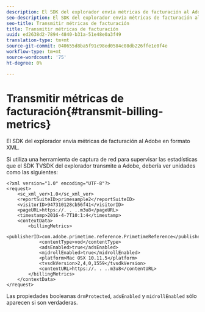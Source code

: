```yaml
---
description: El SDK del explorador envía métricas de facturación al Adobe en formato XML.
seo-description: El SDK del explorador envía métricas de facturación al Adobe en formato XML.
seo-title: Transmitir métricas de facturación
title: Transmitir métricas de facturación
uuid: ed2638d2-7894-4840-b31a-51e48e0a3f49
translation-type: tm+mt
source-git-commit: 040655d8ba5f91c98ed0584c08db226ffe1e0f4e
workflow-type: tm+mt
source-wordcount: '75'
ht-degree: 0%

---
```



# Transmitir métricas de facturación{#transmit-billing-metrics}

El SDK del explorador envía métricas de facturación al Adobe en formato XML.

<!--<a id="example_13ABDB1CC0B549968A534765378DA3A0"></a>-->

Si utiliza una herramienta de captura de red para supervisar las estadísticas que el SDK TVSDK del explorador transmite a Adobe, debería ver unidades como las siguientes:

```
<?xml version="1.0" encoding="UTF-8"?>
<request>
    <sc_xml_ver>1.0</sc_xml_ver>
    <reportSuiteID>primesample2</reportSuiteID>
    <visitorID>947310128cb56f41</visitorID>
    <pageURL>https://. . ..m3u8</pageURL>
    <timestamp>2016-4-7T10:1:4</timestamp>
    <contextData>
        <billingMetrics>
            <publisherID>com.adobe.primetime.reference.PrimetimeReference</publisherID>
            <contentType>vod</contentType>
            <adsEnabled>true</adsEnabled>
            <midrollEnabled>true</midrollEnabled>
            <platform>Mac OSX 10.11.5</platform>
            <tvsdkVersion>2,4,0,1559</tvsdkVersion>
            <contentURL>https://. . ..m3u8</contentURL>
        </billingMetrics>
    </contextData>
</request>
```

Las propiedades booleanas `drmProtected`, `adsEnabled` y `midrollEnabled` sólo aparecen si son verdaderas.